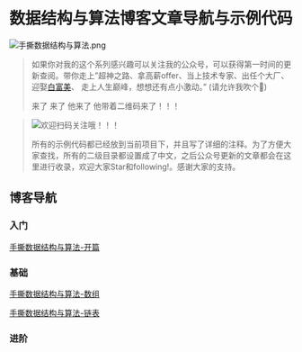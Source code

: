 # 数据结构与算法博客文章导航与示例代码



![手撕数据结构与算法.png](https://i.loli.net/2019/11/25/EvK4mpuixgl89I6.png)





> 如果你对我的这个系列感兴趣可以关注我的公众号，可以获得第一时间的更新查阅。带你走上”超神之路、拿高薪offer、当上技术专家、出任个大厂、迎娶[白富美](https://baike.baidu.com/item/白富美/9462281)、
>走上人生巅峰，想想还有点小激动。” (请允许我吹个🐂)<br>
>
> 来了  来了  他来了  他带着二维码来了！！！

> ![欢迎扫码关注哦！！！](https://i.loli.net/2019/11/24/fXyOTLCBcGMNKoj.png)
>
> 所有的示例代码都已经放到当前项目下，并且写了详细的注释。为了方便大家查找，所有的二级目录都设置成了中文，之后公众号更新的文章都会在这里进行收录，欢迎大家Star和following!。感谢大家的支持。





## 博客导航
### 入门
[手撕数据结构与算法-开篇](https://mp.weixin.qq.com/s/sWpbqEWHCZCimjRcy2pMKw)


### 基础
[手撕数据结构与算法-数组](https://mp.weixin.qq.com/s/D3PRoRVE_D26WTPSojmrpw)

[手撕数据结构与算法-链表](https://mp.weixin.qq.com/s/jOqX4tWIROOXC0l11c1QLQ)
### 进阶